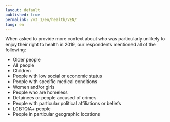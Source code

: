 ```yaml
---
layout: default
published: true
permalink: /v3_1/en/health/VEN/
lang: en
---
```

When asked to provide more context about who was particularly unlikely to enjoy their right to health in 2019, our respondents mentioned all of the following:

-	Older people
-	All people
-	Children
-	People with low social or economic status
-	People with specific medical conditions
-	Women and/or girls
-	People who are homeless
-	Detainees or people accused of crimes
-	People with particular political affiliations or beliefs
-	LGBTQIA+ people
-	People in particular geographic locations
